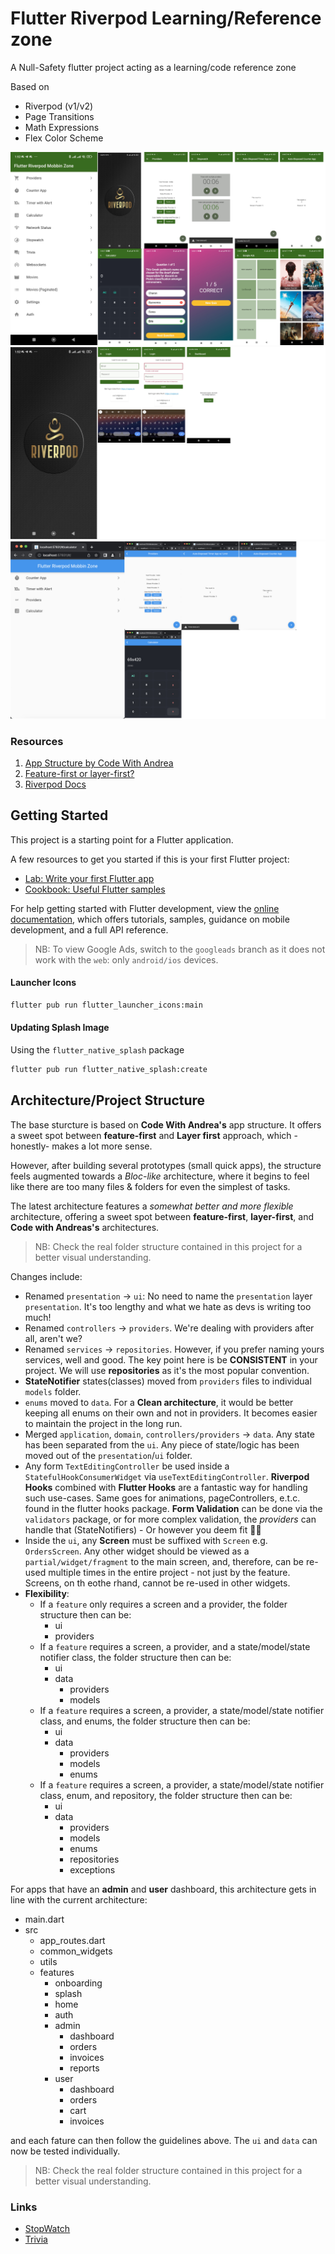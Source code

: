 # Flutter Riverpod Learning/Reference zone

A Null-Safety flutter project acting as a learning/code reference zone

Based on
- Riverpod (v1/v2)
- Page Transitions
- Math Expressions
- Flex Color Scheme

![Screenshot 1](_files/screenshot-1.jpg)
![Screenshot 3](_files/screenshot-3.jpg)
![Screenshot 2](_files/screenshot-2.jpg)

### Resources
1. [App Structure by Code With Andrea](https://codewithandrea.com/articles/flutter-app-architecture-riverpod-introduction/)
2. [Feature-first or layer-first?](https://codewithandrea.com/articles/flutter-project-structure/)
3. [Riverpod Docs](https://riverpod.dev/docs/getting_started/)

## Getting Started

This project is a starting point for a Flutter application.

A few resources to get you started if this is your first Flutter project:

- [Lab: Write your first Flutter app](https://docs.flutter.dev/get-started/codelab)
- [Cookbook: Useful Flutter samples](https://docs.flutter.dev/cookbook)

For help getting started with Flutter development, view the
[online documentation](https://docs.flutter.dev/), which offers tutorials,
samples, guidance on mobile development, and a full API reference.

> NB: To view Google Ads, switch to the `googleads` branch as it does not work with the `web`: only `android/ios` devices.

#### Launcher Icons
```bash
flutter pub run flutter_launcher_icons:main
```

#### Updating Splash Image
Using the `flutter_native_splash` package

```bash
flutter pub run flutter_native_splash:create
```


## Architecture/Project Structure
The base sturcture is based on **Code With Andrea's** app structure. It offers a sweet spot between **feature-first** and **Layer first** approach, which -honestly- makes a lot more sense. 

However, after building several prototypes (small quick apps), the structure feels augmented towards a *Bloc-like* architecture, where it begins to feel like there are too many files & folders for even the simplest of tasks.

The latest architecture features a *somewhat better and more flexible* architecture, offering a sweet spot between **feature-first**, **layer-first**, and **Code with Andreas's** architectures.

>NB: Check the real folder structure contained in this project for a better visual understanding.

Changes include:
- Renamed `presentation` -> `ui`: No need to name the `presentation` layer `presentation`. It's too lengthy and what we hate as devs is writing too much!
- Renamed `controllers` -> `providers`. We're dealing with providers after all, aren't we?
- Renamed `services` -> `repositories`. However, if you prefer naming yours services, well and good. The key point here is be **CONSISTENT** in your project. We will use **repositories** as it's the most popular convention.
- **StateNotifier** states(classes) moved from `providers` files to individual `models` folder.
- `enums` moved to `data`. For a **Clean architecture**, it would be better keeping all enums on their own and not in providers. It becomes easier to maintain the project in the long run.
- Merged `application`, `domain`, `controllers/providers` -> `data`. Any state has been separated from the `ui`. Any piece of state/logic has been moved out of the `presentation`/`ui` folder.
- Any form `TextEditingController` be used inside a `StatefulHookConsumerWidget` via `useTextEditingController`. **Riverpod Hooks** combined with **Flutter Hooks** are a fantastic way for handling such use-cases. Same goes for animations, pageControllers, e.t.c. found in the flutter hooks package. **Form Validation** can be done via the `validators` package, or for more complex validation, the *providers* can handle that (StateNotifiers) - Or however you deem fit :man_shrugging:
- Inside the `ui`, any **Screen** must be suffixed with `Screen` e.g. `OrdersScreen`. Any other widget should be viewed as a `partial/widget/fragment` to the main screen, and, therefore, can be re-used multiple times in the entire project - not just by the feature. Screens, on th eothe rhand, cannot be re-used in other widgets.
- **Flexibility**: 
    - If a `feature` only requires a screen and a provider, the folder structure then can be:
        - ui 
        - providers
    - If a `feature` requires a screen, a provider, and a state/model/state notifier class, the folder structure then can be: 
        - ui
        - data
            - providers
            - models
    - If a `feature` requires a screen, a provider, a state/model/state notifier class, and enums, the folder structure then can be: 
        - ui
        - data
            - providers
            - models
            - enums
    - If a `feature` requires a screen, a provider, a state/model/state notifier class, enum, and repository, the folder structure then can be: 
        - ui
        - data
            - providers
            - models
            - enums
            - repositories
            - exceptions

For apps that have an **admin** and **user** dashboard, this architecture gets in line with the current architecture:
- main.dart
- src
    - app_routes.dart
    - common_widgets
    - utils
    - features
        - onboarding
        - splash
        - home
        - auth
        - admin
            - dashboard 
            - orders 
            - invoices
            - reports
        - user
            - dashboard
            - orders
            - cart
            - invoices

and each fature can then follow the guidelines above. The `ui` and `data` can now be tested individually.

>NB: Check the real folder structure contained in this project for a better visual understanding.

### Links
- [StopWatch](https://medium.com/flutter-community/flutter-riverpod-tutorial-timer-app-186d04637775)
- [Trivia](https://youtube.com/watch?v=H2uEIRNM7TE)

